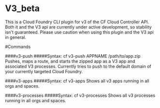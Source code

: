 # V3_beta

This is a Cloud Foundry CLI plugin for v3 of the CF Cloud Controller API. Both it and the V3 api are currently under active development, so stability isn't guaranteed. Please use caution when using this plugin and the V3 api in general.

#Commands

####v3-push
#####Syntax: cf v3-push APPNAME /path/to/app.zip
Pushes, maps a route, and starts the zipped app as a V3 app and associated V3 processes. Currently tries to push to the default domain of your currently targeted Cloud Foundry.

####v3-apps
#####Syntax: cf v3-apps
Shows all v3 apps running in all orgs and spaces.

####v3-processes
#####Syntax: cf v3-processes
Shows all v3 processes running in all orgs and spaces.
